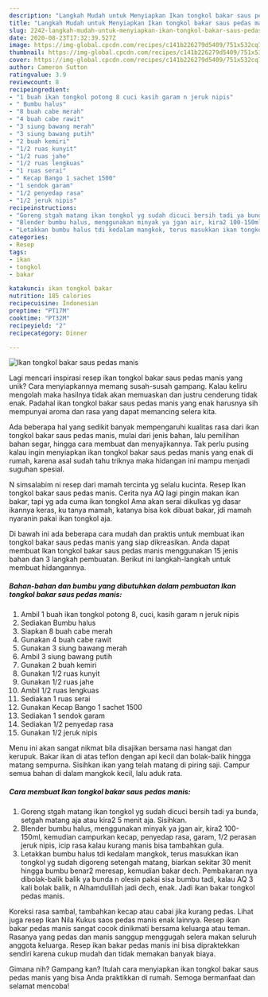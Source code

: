 ```yaml
---
description: "Langkah Mudah untuk Menyiapkan Ikan tongkol bakar saus pedas manis yang Lezat Sekali"
title: "Langkah Mudah untuk Menyiapkan Ikan tongkol bakar saus pedas manis yang Lezat Sekali"
slug: 2242-langkah-mudah-untuk-menyiapkan-ikan-tongkol-bakar-saus-pedas-manis-yang-lezat-sekali
date: 2020-08-23T17:32:39.527Z
image: https://img-global.cpcdn.com/recipes/c141b226279d5409/751x532cq70/ikan-tongkol-bakar-saus-pedas-manis-foto-resep-utama.jpg
thumbnail: https://img-global.cpcdn.com/recipes/c141b226279d5409/751x532cq70/ikan-tongkol-bakar-saus-pedas-manis-foto-resep-utama.jpg
cover: https://img-global.cpcdn.com/recipes/c141b226279d5409/751x532cq70/ikan-tongkol-bakar-saus-pedas-manis-foto-resep-utama.jpg
author: Cameron Sutton
ratingvalue: 3.9
reviewcount: 8
recipeingredient:
- "1 buah ikan tongkol potong 8 cuci kasih garam n jeruk nipis"
- " Bumbu halus"
- "8 buah cabe merah"
- "4 buah cabe rawit"
- "3 siung bawang merah"
- "3 siung bawang putih"
- "2 buah kemiri"
- "1/2 ruas kunyit"
- "1/2 ruas jahe"
- "1/2 ruas lengkuas"
- "1 ruas serai"
- " Kecap Bango 1 sachet 1500"
- "1 sendok garam"
- "1/2 penyedap rasa"
- "1/2 jeruk nipis"
recipeinstructions:
- "Goreng stgah matang ikan tongkol yg sudah dicuci bersih tadi ya bunda, setgah matang aja atau kira2 5 menit aja. Sisihkan."
- "Blender bumbu halus, menggunakan minyak ya jgan air, kira2 100-150ml, kemudian campurkan kecap, penyedap rasa, garam, 1/2 perasan jeruk nipis, icip rasa kalau kurang manis bisa tambahkan gula."
- "Letakkan bumbu halus tdi kedalam mangkok, terus masukkan ikan tongkol yg sudah digoreng setengah matang, biarkan sekitar 30 menit hingga bumbu benar2 meresap, kemudian bakar dech. Pembakaran nya dibolak-balik balik ya bunda n olesin pakai sisa bumbu tadi, kalau AQ 3 kali bolak balik, n Alhamdulillah jadi dech, enak. Jadi ikan bakar tongkol pedas manis."
categories:
- Resep
tags:
- ikan
- tongkol
- bakar

katakunci: ikan tongkol bakar 
nutrition: 185 calories
recipecuisine: Indonesian
preptime: "PT17M"
cooktime: "PT32M"
recipeyield: "2"
recipecategory: Dinner

---
```



![Ikan tongkol bakar saus pedas manis](https://img-global.cpcdn.com/recipes/c141b226279d5409/751x532cq70/ikan-tongkol-bakar-saus-pedas-manis-foto-resep-utama.jpg)

Lagi mencari inspirasi resep ikan tongkol bakar saus pedas manis yang unik? Cara menyiapkannya memang susah-susah gampang. Kalau keliru mengolah maka hasilnya tidak akan memuaskan dan justru cenderung tidak enak. Padahal ikan tongkol bakar saus pedas manis yang enak harusnya sih mempunyai aroma dan rasa yang dapat memancing selera kita.

Ada beberapa hal yang sedikit banyak mempengaruhi kualitas rasa dari ikan tongkol bakar saus pedas manis, mulai dari jenis bahan, lalu pemilihan bahan segar, hingga cara membuat dan menyajikannya. Tak perlu pusing kalau ingin menyiapkan ikan tongkol bakar saus pedas manis yang enak di rumah, karena asal sudah tahu triknya maka hidangan ini mampu menjadi suguhan spesial.

N simsalabim ni resep dari mamah tercinta yg selalu kucinta. Resep Ikan tongkol bakar saus pedas manis. Cerita nya AQ lagi pingin makan ikan bakar, tapi yg ada cuma ikan tongkol Ama akan serai dikulkas yg dasar ikannya keras, ku tanya mamah, katanya bisa kok dibuat bakar, jdi mamah nyaranin pakai ikan tongkol aja.


Di bawah ini ada beberapa cara mudah dan praktis untuk membuat ikan tongkol bakar saus pedas manis yang siap dikreasikan. Anda dapat membuat Ikan tongkol bakar saus pedas manis menggunakan 15 jenis bahan dan 3 langkah pembuatan. Berikut ini langkah-langkah untuk membuat hidangannya.

<!--inarticleads1-->

##### Bahan-bahan dan bumbu yang dibutuhkan dalam pembuatan Ikan tongkol bakar saus pedas manis:

1. Ambil 1 buah ikan tongkol potong 8, cuci, kasih garam n jeruk nipis
1. Sediakan  Bumbu halus
1. Siapkan 8 buah cabe merah
1. Gunakan 4 buah cabe rawit
1. Gunakan 3 siung bawang merah
1. Ambil 3 siung bawang putih
1. Gunakan 2 buah kemiri
1. Gunakan 1/2 ruas kunyit
1. Gunakan 1/2 ruas jahe
1. Ambil 1/2 ruas lengkuas
1. Sediakan 1 ruas serai
1. Gunakan  Kecap Bango 1 sachet 1500
1. Sediakan 1 sendok garam
1. Sediakan 1/2 penyedap rasa
1. Gunakan 1/2 jeruk nipis


Menu ini akan sangat nikmat bila disajikan bersama nasi hangat dan kerupuk. Bakar ikan di atas teflon dengan api kecil dan bolak-balik hingga matang sempurna. Sisihkan ikan yang telah matang di piring saji. Campur semua bahan di dalam mangkok kecil, lalu aduk rata. 

<!--inarticleads2-->

##### Cara membuat Ikan tongkol bakar saus pedas manis:

1. Goreng stgah matang ikan tongkol yg sudah dicuci bersih tadi ya bunda, setgah matang aja atau kira2 5 menit aja. Sisihkan.
1. Blender bumbu halus, menggunakan minyak ya jgan air, kira2 100-150ml, kemudian campurkan kecap, penyedap rasa, garam, 1/2 perasan jeruk nipis, icip rasa kalau kurang manis bisa tambahkan gula.
1. Letakkan bumbu halus tdi kedalam mangkok, terus masukkan ikan tongkol yg sudah digoreng setengah matang, biarkan sekitar 30 menit hingga bumbu benar2 meresap, kemudian bakar dech. Pembakaran nya dibolak-balik balik ya bunda n olesin pakai sisa bumbu tadi, kalau AQ 3 kali bolak balik, n Alhamdulillah jadi dech, enak. Jadi ikan bakar tongkol pedas manis.


Koreksi rasa sambal, tambahkan kecap atau cabai jika kurang pedas. Lihat juga resep Ikan Nila Kukus saos pedas manis enak lainnya. Resep ikan bakar pedas manis sangat cocok dinikmati bersama keluarga atau teman. Rasanya yang pedas dan manis sanggup menggugah selera makan seluruh anggota keluarga. Resep ikan bakar pedas manis ini bisa dipraktekkan sendiri karena cukup mudah dan tidak memakan banyak biaya. 

Gimana nih? Gampang kan? Itulah cara menyiapkan ikan tongkol bakar saus pedas manis yang bisa Anda praktikkan di rumah. Semoga bermanfaat dan selamat mencoba!
